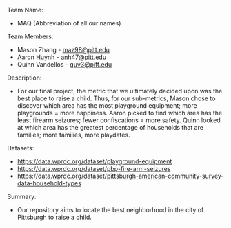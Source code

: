 Team Name:
* MAQ (Abbreviation of all our names)

Team Members:
* Mason Zhang - maz98@pitt.edu
* Aaron Huynh - anh47@pitt.edu
* Quinn Vandellos - quv3@pitt.edu

Description:
* For our final project, the metric that we ultimately decided upon was the best place to raise a child. Thus, for our sub-metrics, Mason chose to discover which area has the most playground equipment; more playgrounds = more happiness. Aaron picked to find which area has the least firearm seizures; fewer confiscations = more safety. Quinn looked at which area has the greatest percentage of households that are families; more families, more playdates.

Datasets:
* https://data.wprdc.org/dataset/playground-equipment
* https://data.wprdc.org/dataset/pbp-fire-arm-seizures
* https://data.wprdc.org/dataset/pittsburgh-american-community-survey-data-household-types

Summary:
* Our repository aims to locate the best neighborhood in the city of Pittsburgh to raise a child.
